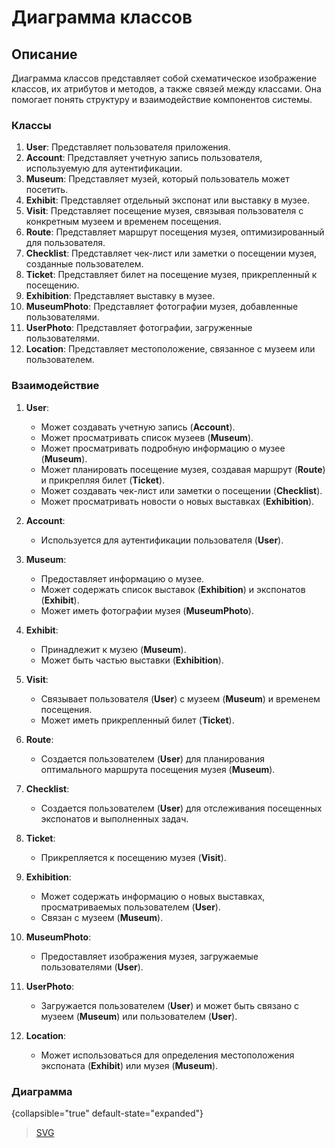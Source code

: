 # Диаграмма классов
<show-structure depth="2"/>

## Описание

Диаграмма классов представляет собой схематическое изображение классов, их атрибутов и методов, а также связей между классами. Она помогает понять структуру и взаимодействие компонентов системы.

### Классы

1. **User**: Представляет пользователя приложения.
2. **Account**: Представляет учетную запись пользователя, используемую для аутентификации.
3. **Museum**: Представляет музей, который пользователь может посетить.
4. **Exhibit**: Представляет отдельный экспонат или выставку в музее.
5. **Visit**: Представляет посещение музея, связывая пользователя с конкретным музеем и временем посещения.
6. **Route**: Представляет маршрут посещения музея, оптимизированный для пользователя.
7. **Checklist**: Представляет чек-лист или заметки о посещении музея, созданные пользователем.
8. **Ticket**: Представляет билет на посещение музея, прикрепленный к посещению.
9. **Exhibition**: Представляет выставку в музее.
10. **MuseumPhoto**: Представляет фотографии музея, добавленные пользователями.
11. **UserPhoto**: Представляет фотографии, загруженные пользователями.
12. **Location**: Представляет местоположение, связанное с музеем или пользователем.

### Взаимодействие

1. **User**:
    - Может создавать учетную запись (**Account**).
    - Может просматривать список музеев (**Museum**).
    - Может просматривать подробную информацию о музее (**Museum**).
    - Может планировать посещение музея, создавая маршрут (**Route**) и прикрепляя билет (**Ticket**).
    - Может создавать чек-лист или заметки о посещении (**Checklist**).
    - Может просматривать новости о новых выставках (**Exhibition**).

2. **Account**:
    - Используется для аутентификации пользователя (**User**).

3. **Museum**:
    - Предоставляет информацию о музее.
    - Может содержать список выставок (**Exhibition**) и экспонатов (**Exhibit**).
    - Может иметь фотографии музея (**MuseumPhoto**).

4. **Exhibit**:
    - Принадлежит к музею (**Museum**).
    - Может быть частью выставки (**Exhibition**).

5. **Visit**:
    - Связывает пользователя (**User**) с музеем (**Museum**) и временем посещения.
    - Может иметь прикрепленный билет (**Ticket**).

6. **Route**:
    - Создается пользователем (**User**) для планирования оптимального маршрута посещения музея (**Museum**).

7. **Checklist**:
    - Создается пользователем (**User**) для отслеживания посещенных экспонатов и выполненных задач.

8. **Ticket**:
    - Прикрепляется к посещению музея (**Visit**).

9. **Exhibition**:
    - Может содержать информацию о новых выставках, просматриваемых пользователем (**User**).
    - Связан с музеем (**Museum**).

10. **MuseumPhoto**:
    - Предоставляет изображения музея, загружаемые пользователями (**User**).

11. **UserPhoto**:
    - Загружается пользователем (**User**) и может быть связано с музеем (**Museum**) или пользователем (**User**).

12. **Location**:
    - Может использоваться для определения местоположения экспоната (**Exhibit**) или музея (**Museum**).

### Диаграмма
{collapsible="true" default-state="expanded"}

> [SVG](%host%/images/!uml_diagram.svg)

<code-block lang="plantuml" src="../diagrams/uml/uml_diagram.puml">


</code-block>
